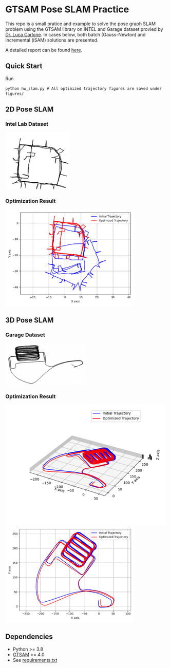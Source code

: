 # GTSAM Pose SLAM Practice
This repo is a small pratice and example to solve the pose graph SLAM problem using the GTSAM library on INTEL and Garage dataset provied by [Dr. Luca Carlone](https://lucacarlone.mit.edu/datasets/). In cases below, both batch (Gauss-Newton) and incremental (iSAM) solutions are presented.

A detailed report can be found [here](docs/HW_SLAM.pdf).

## Quick Start
Run
```
python hw_slam.py # All optimized trajectory figures are saved under figures/
```


## 2D Pose SLAM
### Intel Lab Dataset
<img src="figures/INTEL_eg2o-300x267.jpg" width="200">

### Optimization Result
<img src="figures/solve_pose_slam_2d_incremental.png" width="400">

## 3D Pose SLAM
### Garage Dataset
<img src="figures/parking-garage-300x155.png" width="250">

### Optimization Result
<img src="figures/solve_pose_slam_3d_batch.png" width="500">

<img src="figures/solve_pose_slam_3d_batch_x_y.png" width="400">

## Dependencies
- Python >= 3.8
- [GTSAM](https://gtsam.org/) >= 4.0
- See [requirements.txt](requirements.txt)
